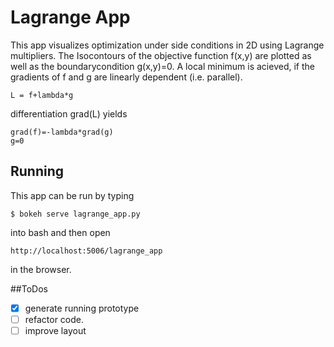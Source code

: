 # Lagrange App
This app visualizes optimization under side conditions in 2D using Lagrange multipliers. The Isocontours of the objective function f(x,y) are plotted as well as the boundarycondition g(x,y)=0. A local minimum is acieved, if the gradients of f and g  are linearly dependent (i.e. parallel).
```
L = f+lambda*g
```
differentiation grad(L) yields
```
grad(f)=-lambda*grad(g)
g=0
```
## Running
This app can be run by typing
```
$ bokeh serve lagrange_app.py
```
into bash and then open
```
http://localhost:5006/lagrange_app
```
in the browser.

##ToDos
- [x] generate running prototype
- [ ] refactor code.
- [ ] improve layout
